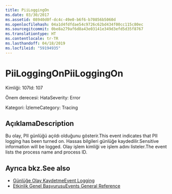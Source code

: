 ```yaml
---
title: PiiLoggingOn
ms.date: 03/30/2017
ms.assetid: 08940d0f-dc4c-49e0-b6f6-b70856b5060d
ms.openlocfilehash: 04a1d4fdfdae54c9726c62bd434f00cc115c80ec
ms.sourcegitcommit: 0be8a279af6d8a43e03141e349d3efd5d35f8767
ms.translationtype: HT
ms.contentlocale: tr-TR
ms.lasthandoff: 04/18/2019
ms.locfileid: "59194935"
---
```

# <a name="piiloggingon"></a><span data-ttu-id="698e0-102">PiiLoggingOn</span><span class="sxs-lookup"><span data-stu-id="698e0-102">PiiLoggingOn</span></span>
<span data-ttu-id="698e0-103">Kimliği: 107</span><span class="sxs-lookup"><span data-stu-id="698e0-103">Id: 107</span></span>  
  
 <span data-ttu-id="698e0-104">Önem derecesi: Hata</span><span class="sxs-lookup"><span data-stu-id="698e0-104">Severity: Error</span></span>  
  
 <span data-ttu-id="698e0-105">Kategori: İzleme</span><span class="sxs-lookup"><span data-stu-id="698e0-105">Category: Tracing</span></span>  
  
## <a name="description"></a><span data-ttu-id="698e0-106">Açıklama</span><span class="sxs-lookup"><span data-stu-id="698e0-106">Description</span></span>  
 <span data-ttu-id="698e0-107">Bu olay, PII günlüğü açıldı olduğunu gösterir.</span><span class="sxs-lookup"><span data-stu-id="698e0-107">This event indicates that PII logging has been turned on.</span></span> <span data-ttu-id="698e0-108">Hassas bilgileri günlüğe kaydedilir.</span><span class="sxs-lookup"><span data-stu-id="698e0-108">Sensitive information will be logged.</span></span> <span data-ttu-id="698e0-109">Olay işlem kimliği ve işlem adını listeler.</span><span class="sxs-lookup"><span data-stu-id="698e0-109">The event lists the process name and process ID.</span></span>  
  
## <a name="see-also"></a><span data-ttu-id="698e0-110">Ayrıca bkz.</span><span class="sxs-lookup"><span data-stu-id="698e0-110">See also</span></span>

- [<span data-ttu-id="698e0-111">Günlüğe Olay Kaydetme</span><span class="sxs-lookup"><span data-stu-id="698e0-111">Event Logging</span></span>](../../../../../docs/framework/wcf/diagnostics/event-logging/index.md)
- [<span data-ttu-id="698e0-112">Etkinlik Genel Başvurusu</span><span class="sxs-lookup"><span data-stu-id="698e0-112">Events General Reference</span></span>](../../../../../docs/framework/wcf/diagnostics/event-logging/events-general-reference.md)

